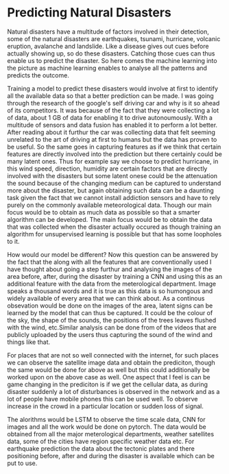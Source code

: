 # Predicting Natural Disasters

Natural disasters have a multitude of factors involved in their detection, some of the natural disasters are earthquakes, tsunami, hurricane, volcanic eruption, avalanche and landslide. Like a disease gives out cues before actually showing up, so do these disasters. Catching those cues can thus enable us to predict the disaster. So here comes the machine learning into the picture as machine learning enables to analyse all the patterns and predicts the outcome. 

Training a model to predict these disasters would involve at first to identify all the available data so that a better prediction can be made. I was going through the research of the google's self driving car and why is it so ahead of its competitors. It was because of the fact that they were collecting a lot of data, about 1 GB of data for enabling it to drive autonoumously. With a multitude of sensors and data fusion has enabled it to perform a lot better. After reading about it furthur the car was collecting data that felt seeming unrelated to the art of driving at first to humans but the data has proven to be useful. So the same goes in capturing features as if we think that certain features are directly involved into the prediction but there certainly could be many latent ones. Thus for example say we choose to predict hurricane, in this wind speed, direction, humidity are certain factors that are directly involved with the disasters but some latent onese could be the attenuation the sound because of the changing medium can be captured to understand more about the disaster, but again obtaining such data can be a daunting task given the fact that we cannot install addiction sensors and have to rely purely on the commonly available meteorological data. Though our main focus would be to obtain as much data as possible so that a smarter algorithm can be developed. The main focus would be to obtain the data that was collected when the disaster actually occured as though training an algorithm for unsupervised learning is possible but that has some loopholes to it. 

How would our model be different? 
Now this question can be answered by the fact that the along with all the features that are conventionally used I have thought about going a step furthur and analysing the images of the area before, after, during the disaster by training a CNN and using this as an additional feature with the data from the meterological department. Image speaks a thousand words and it is true as this data is so humongous and widely available of every area that we can think about. As a continous obsevation would be done on the images of the area, latent signs can be learned by the model that can thus be captured. It could be the colour of the sky, the shape of the sounds, the positions of the trees leaves flushed with the wind, etc.Similar analysis can be done from of the videos that are publicly uploaded by the users thus capturing the sound of the wind and things like that.

For places that are not so well connected with the internet, for such places we can observe the satellite image data and obtain the prediciton, though the same would be done for above as well but this could additionally be worked upon on the above case as well. One aspect that I feel is can be game changing in the prediciton is if we get the cellular data, as during disaster suddenly a lot of disturbances is observed in the network and as a lot of people have mobile phones this can be used well. To observe increase in the crowd in a particular location or sudden loss of signal. 

The alorithms would be LSTM to observe the time scale data, CNN for images and all the work would be done on pytorch. The data would be obtained from all the major meterological departments, weather satellites data, some of the cities have region specific weather data etc. 
For earthquake prediction the data about the tectonic plates and there positioning before, after and during the disaster is available which can be put to use. 
